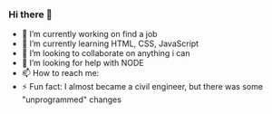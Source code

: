 ### Hi there 👋


- 🔭 I’m currently working on find a job
- 🌱 I’m currently learning HTML, CSS, JavaScript
- 👯 I’m looking to collaborate on anything i can
- 🤔 I’m looking for help with NODE
- 📫 How to reach me: 
- ⚡ Fun fact: I almost became a civil engineer, but there was some "unprogrammed" changes

